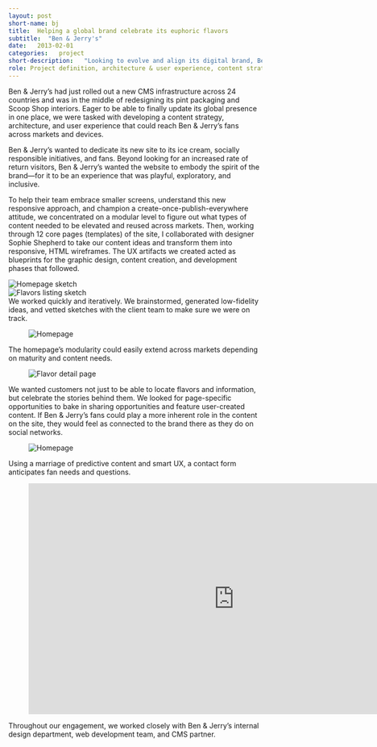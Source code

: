 ```yaml
---
layout: post
short-name: bj
title:  Helping a global brand celebrate its euphoric flavors
subtitle:  "Ben & Jerry's"
date:   2013-02-01
categories:   project
short-description:   "Looking to evolve and align its digital brand, Ben & Jerry’s wanted to turn its mobile and desktop sites into a single responsive, easy-to-navigate, memorable website. In this first phase of work, I developed an extensible site structure and brainstormed creative executions through responsive HTML wireframes."
role: Project definition, architecture & user experience, content strategy
---
```


Ben & Jerry’s had just rolled out a new CMS infrastructure across 24 countries and was in the middle of redesigning its pint packaging and Scoop Shop interiors. Eager to be able to finally update its global presence in one place, we were tasked with developing a content strategy, architecture, and user experience that could reach Ben & Jerry’s fans across markets and devices.

Ben & Jerry’s wanted to dedicate its new site to its ice cream, socially responsible initiatives, and fans. Beyond looking for an increased rate of return visitors, Ben & Jerry’s wanted the website to embody the spirit of the brand—for it to be an experience that was playful, exploratory, and inclusive.

To help their team embrace smaller screens, understand this new responsive approach, and champion a create-once-publish-everywhere attitude, we concentrated on a modular level to figure out what types of content needed to be elevated and reused across markets. Then, working through 12 core pages (templates) of the site, I collaborated with designer Sophie Shepherd to take our content ideas and transform them into responsive, HTML wireframes. The UX artifacts we created acted as blueprints for the graphic design, content creation, and development phases that followed.

<div class="fig-with-cap">
  <div class="carousel">
    <div><img src="../../../../a/img/bj-01-01.jpg" alt="Homepage sketch"></div>
    <div><img src="../../../../a/img/bj-01-02.jpg" alt="Flavors listing sketch"></div>
  </div>
  <div class="caption">
    <div class="carousel-arrows"></div>
    <figcaption>We worked quickly and iteratively. We brainstormed, generated low-fidelity ideas, and vetted sketches with the client team to make sure we were on track.</figcaption>
  </div>
</div>

<div class="fig-with-cap">
  <figure class="scrollable full-width-image"><img src="../../../../a/img/bj-02.png" alt="Homepage"></figure>
  <figcaption class="caption">The homepage’s modularity could easily extend across markets depending on maturity and content needs.</figcaption>
</div>

<div class="fig-with-cap">
  <figure class="scrollable full-width-image"><img src="../../../../a/img/bj-03.png" alt="Flavor detail page"></figure>
  <figcaption class="caption">We wanted customers not just to be able to locate flavors and information, but celebrate the stories behind them. We looked for page-specific opportunities to bake in sharing opportunities and feature user-created content. If Ben & Jerry’s fans could play a more inherent role in the content on the site, they would feel as connected to the brand there as they do on social networks.</figcaption>
</div>

<div class="fig-with-cap">
  <figure class="scrollable center-image border-bottom"><img src="../../../../a/img/bj-04.png" alt="Homepage"></figure>
  <figcaption class="caption">Using a marriage of predictive content and smart UX, a contact form anticipates fan needs and questions.</figcaption>
</div>

<div class="fig-with-cap">
  <figure class="responsive-video">
      <iframe src="https://player.vimeo.com/video/75020654?color=ffffff&title=0&byline=0&portrait=0" width="815" height="458" frameborder="0" webkitallowfullscreen mozallowfullscreen allowfullscreen></iframe>
  </figure>
  <figcaption class="caption">Throughout our engagement, we worked closely with Ben & Jerry’s internal design department, web development team, and CMS partner.</figcaption>
</div>
